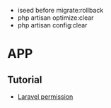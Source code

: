 -   iseed before migrate:rollback
-   php artisan optimize:clear
-   php artisan config:clear

# APP

## Tutorial

-   [Laravel permission](https://imansugirman.com/menggunakan-laravel-permission-dari-spatie)
